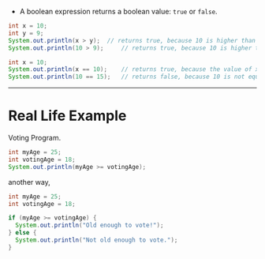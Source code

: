 - A boolean expression returns a boolean value: `true` or `false`.

```java
int x = 10;
int y = 9;
System.out.println(x > y); 	// returns true, because 10 is higher than 9
System.out.println(10 > 9); 	// returns true, because 10 is higher than 9

int x = 10;
System.out.println(x == 10);	// returns true, because the value of x is equal to 10
System.out.println(10 == 15);   // returns false, because 10 is not equal to 15s
```

---
# Real Life Example
Voting Program.
```java
int myAge = 25;
int votingAge = 18;
System.out.println(myAge >= votingAge);
```


another way,

```java
int myAge = 25;
int votingAge = 18;

if (myAge >= votingAge) {
  System.out.println("Old enough to vote!");
} else {
  System.out.println("Not old enough to vote.");
}
```
